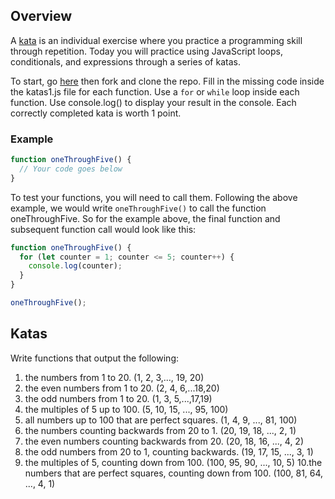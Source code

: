 ## Overview

A [kata](<https://en.wikipedia.org/wiki/Kata_(programming)>) is an individual exercise where you practice a programming skill through repetition. Today you will practice using JavaScript loops, conditionals, and expressions through a series of katas.

To start, go [here](https://gitlab.com/kenzie-academy/se/fe/getting-started-with-javascript/s_js-katas-1) then fork and clone the repo.
Fill in the missing code inside the katas1.js file for each function. Use a `for` or `while` loop inside each function. Use console.log() to display your result in the console. Each correctly completed kata is worth 1 point.

### Example

```js
function oneThroughFive() {
  // Your code goes below
}
```

To test your functions, you will need to call them. Following the above example,
we would write `oneThroughFive()` to call the function oneThroughFive.
So for the example above, the final function and subsequent function call would look
like this:

```js
function oneThroughFive() {
  for (let counter = 1; counter <= 5; counter++) {
    console.log(counter);
  }
}

oneThroughFive();
```

## Katas

Write functions that output the following:
1. the numbers from 1 to 20. (1, 2, 3,..., 19, 20)
2. the even numbers from 1 to 20. (2, 4, 6,...18,20)
3. the odd numbers from 1 to 20. (1, 3, 5,...,17,19)
4. the multiples of 5 up to 100. (5, 10, 15, ..., 95, 100)
5. all numbers up to 100 that are perfect squares. (1, 4, 9, ..., 81, 100)
6. the numbers counting backwards from 20 to 1. (20, 19, 18, ..., 2, 1)
7. the even numbers counting backwards from 20. (20, 18, 16, ..., 4, 2)
8. the odd numbers from 20 to 1, counting backwards. (19, 17, 15, ..., 3, 1)
9. the multiples of 5, counting down from 100. (100, 95, 90, ..., 10, 5)
10.the numbers that are perfect squares, counting down from 100. (100, 81, 64, ..., 4, 1)
